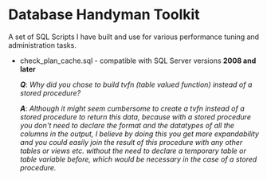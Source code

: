 # Database Handyman Toolkit
A set of SQL Scripts I have built and use for various performance tuning and administration tasks.

* check_plan_cache.sql - compatible with SQL Server versions **2008 and later**

  ***Q***: *Why did you chose to build tvfn (table valued function) instead of a stored procedure?*
  
  ***A***: *Although it might seem cumbersome to create a tvfn instead of a stored procedure to return this data, because with a stored procedure you don't need to declare the format and the datatypes of all the columns in the output, I believe by doing this you get more expandability and you could easily join the result of this procedure with any other tables or views etc. without the need to declare a temporary table or table variable before, which would be necessary in the case of a stored procedure.*
